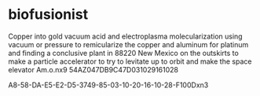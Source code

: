 # biofusionist
Copper into gold vacuum acid and electroplasma molecularization using vacuum or pressure to remicularize the copper and aluminum for platinum and finding a conclusive plant in 88220 New Mexico on the outskirts to make a particle accelerator to try to levitate up to orbit and make the space elevator
Am.o.nx9
54AZ047DB9C47D031029161028

A8-58-DA-E5-E2-D5-3749-85-03-10-20-16-10-28-F100Dxn3

